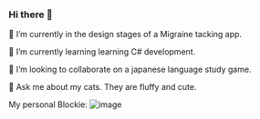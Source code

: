 ### Hi there 👋

🔭 I’m currently in the design stages of a Migraine tacking app.

🌱 I’m currently learning learning C# development.

👯 I’m looking to collaborate on a japanese language study game.

💬 Ask me about my cats. They are fluffy and cute.

My personal Blockie:
![image](https://user-images.githubusercontent.com/107080531/233452791-804f7d0f-5563-45b5-81e8-f7a428385bb7.png)


